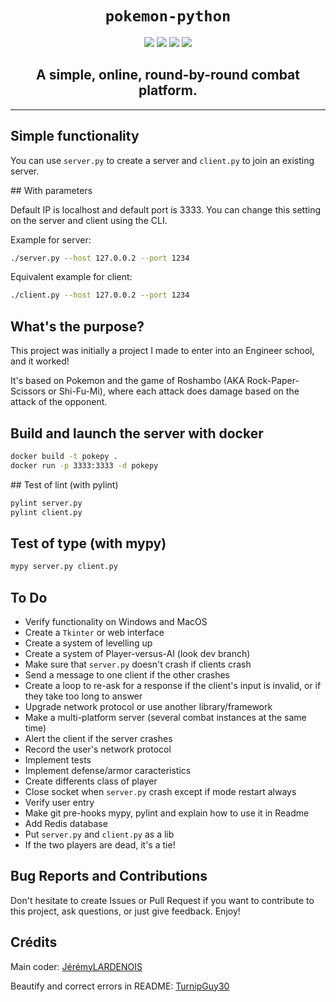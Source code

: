 <h1 align="center"><code>pokemon-python</code></h1>

<p align="center">
	<a href="https://GitHub.com/JeremyLARDENOIS/pokemon-python/graphs/commit-activity"><img src="https://img.shields.io/badge/maintained%3F-yes-green.svg"></a> <!--Maintained?-->
	<a href="https://GitHub.com/JeremyLARDENOIS"><img src="https://img.shields.io/badge/maintainer-JeremyLARDENOIS-red"></a> <!--Maintainer-->
	<a href="https://GitHub.com/JeremyLARDENOIS/pokemon-python/issues"><img src="https://img.shields.io/github/issues/JeremyLARDENOIS/pokemon-python.svg"></a> <!--Issues-->
	<a href="https://github.com/JeremyLARDENOIS/pokemon-python/stargazers"><img src="https://img.shields.io/github/stars/JeremyLARDENOIS/pokemon-python"/></a> <!--Stars-->
</p>

<h2 align="center">A simple, online, round-by-round combat platform.</h2>

---

## Simple functionality

You can use `server.py` to create a server and `client.py` to join an existing server.

## With parameters

Default IP is localhost and default port is 3333. You can change this setting on the server and client using the CLI.

Example for server:

```sh
./server.py --host 127.0.0.2 --port 1234
```

Equivalent example for client:

```sh
./client.py --host 127.0.0.2 --port 1234
```

## What's the purpose?

This project was initially a project I made to enter into an Engineer school, and it worked!

It's based on Pokemon and the game of Roshambo (AKA Rock-Paper-Scissors or Shi-Fu-Mi), where each attack does damage based on the attack of the opponent.

## Build and launch the server with docker

```sh
docker build -t pokepy .
docker run -p 3333:3333 -d pokepy
```

## Test of lint (with pylint)

```sh
pylint server.py
pylint client.py
```

## Test of type (with mypy)

```sh
mypy server.py client.py
```

## To Do

- Verify functionality on Windows and MacOS
- Create a `Tkinter` or web interface
- Create a system of levelling up
- Create a system of Player-versus-AI (look dev branch)
- Make sure that `server.py` doesn't crash if clients crash
- Send a message to one client if the other crashes
- Create a loop to re-ask for a response if the client's input is invalid, or if they take too long to answer
- Upgrade network protocol or use another library/framework
- Make a multi-platform server (several combat instances at the same time)
- Alert the client if the server crashes
- Record the user's network protocol
- Implement tests
- Implement defense/armor caracteristics
- Create differents class of player
- Close socket when `server.py` crash except if mode restart always
- Verify user entry
- Make git pre-hooks mypy, pylint and explain how to use it in Readme
- Add Redis database
- Put `server.py` and `client.py` as a lib
- If the two players are dead, it's a tie!

## Bug Reports and Contributions

Don't hesitate to create Issues or Pull Request if you want to contribute to this project, ask questions, or just give feedback. Enjoy!

## Crédits

Main coder: [JérémyLARDENOIS](https://github.com/JeremyLARDENOIS)

Beautify and correct errors in README: [TurnipGuy30](https://github.com/TurnipGuy30)

<!--
  ~ README upgraded by @TurnipGuy30 ~ Find me at GitHub.com/TurnipGuy30 ~
-->
